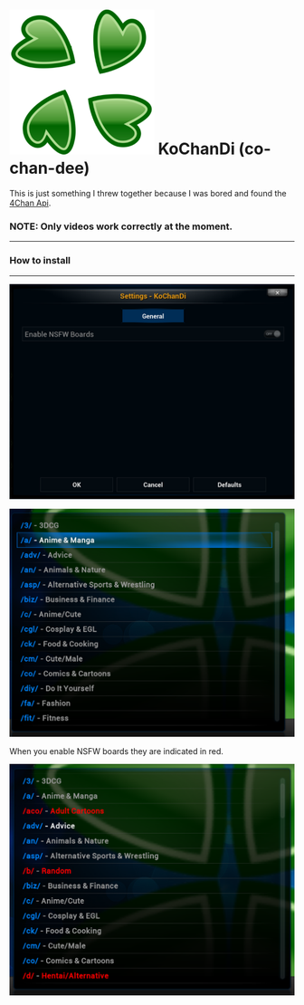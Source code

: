 
# ![](https://github.com/camalot/kochandi/raw/develop/icon.png) KoChanDi (co-chan-dee)


This is just something I threw together because I was bored and found the [4Chan Api](https://github.com/4chan/4chan-API).

### NOTE: Only videos work correctly at the moment.

---

### How to install



----

![](https://github.com/camalot/kochandi/raw/develop/.github/kochandi-settings.png)

![](https://github.com/camalot/kochandi/raw/develop/.github/kochandi-boards.png)

When you enable NSFW boards they are indicated in red.

![](https://github.com/camalot/kochandi/raw/develop/.github/kochandi-boards-adult.png)
